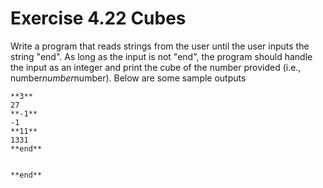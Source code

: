 # Exercise 4.22 Cubes

Write a program that reads strings from the user until the user inputs the string "end". As long as the input is not "end", the program should handle the input as an integer and print the cube of the number provided (i.e., number*number*number). Below are some sample outputs

```plaintext
**3**
27
**-1**
-1
**11**
1331
**end**
```

```plaintext

**end**

```
